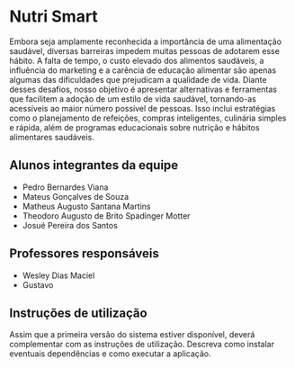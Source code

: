 # Nutri Smart

Embora seja amplamente reconhecida a importância de uma alimentação saudável, diversas barreiras impedem muitas pessoas de adotarem esse hábito. A falta de tempo, o custo elevado dos alimentos saudáveis, a influência do marketing e a carência de educação alimentar são apenas algumas das dificuldades que prejudicam a qualidade de vida. Diante desses desafios, nosso objetivo é apresentar alternativas e ferramentas que facilitem a adoção de um estilo de vida saudável, tornando-as acessíveis ao maior número possível de pessoas. Isso inclui estratégias como o planejamento de refeições, compras inteligentes, culinária simples e rápida, além de programas educacionais sobre nutrição e hábitos alimentares saudáveis.

## Alunos integrantes da equipe

* Pedro Bernardes Viana
* Mateus Gonçalves de Souza
* Matheus Augusto Santana Martins
* Theodoro Augusto de Brito Spadinger Motter
* Josué Pereira dos Santos

## Professores responsáveis

* Wesley Dias Maciel
* Gustavo

## Instruções de utilização

Assim que a primeira versão do sistema estiver disponível, deverá complementar com as instruções de utilização. Descreva como instalar eventuais dependências e como executar a aplicação.
